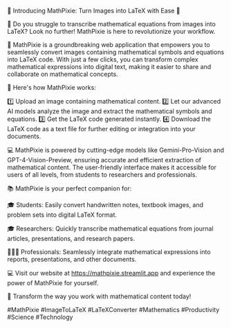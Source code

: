 📣 Introducing MathPixie: Turn Images into LaTeX with Ease 📣

🎨 Do you struggle to transcribe mathematical equations from images into LaTeX? Look no further! MathPixie is here to revolutionize your workflow.

🚀 MathPixie is a groundbreaking web application that empowers you to seamlessly convert images containing mathematical symbols and equations into LaTeX code. With just a few clicks, you can transform complex mathematical expressions into digital text, making it easier to share and collaborate on mathematical concepts.

🔢 Here's how MathPixie works:

1️⃣ Upload an image containing mathematical content. 2️⃣ Let our advanced AI models analyze the image and extract the mathematical symbols and equations. 3️⃣ Get the LaTeX code generated instantly. 4️⃣ Download the LaTeX code as a text file for further editing or integration into your documents.

💻 MathPixie is powered by cutting-edge models like Gemini-Pro-Vision and GPT-4-Vision-Preview, ensuring accurate and efficient extraction of mathematical content. The user-friendly interface makes it accessible for users of all levels, from students to researchers and professionals.

📚 MathPixie is your perfect companion for:

🎓 Students: Easily convert handwritten notes, textbook images, and problem sets into digital LaTeX format.

🎓 Researchers: Quickly transcribe mathematical equations from journal articles, presentations, and research papers.

👨🏻‍💼 Professionals: Seamlessly integrate mathematical expressions into reports, presentations, and other documents.

💻 Visit our website at https://mathpixie.streamlit.app and experience the power of MathPixie for yourself.

🚀 Transform the way you work with mathematical content today!

#MathPixie #ImageToLaTeX #LaTeXConverter #Mathematics #Productivity #Science #Technology
